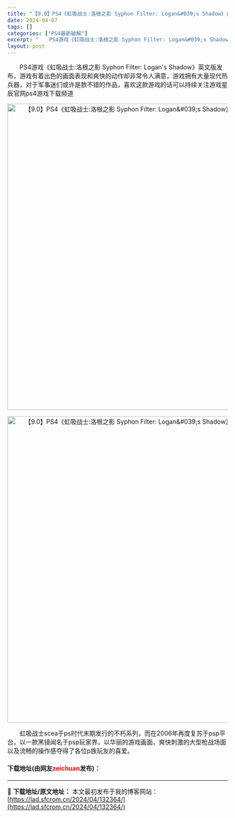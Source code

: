```yaml
---
title: "【9.0】PS4《虹吸战士:洛根之影 Syphon Filter: Logan&#039;s Shadow》英文版PKG下载+1.02补丁"
date: 2024-04-07
tags: []
categories: ["PS4最新破解"]
excerpt: "　　PS4游戏《虹吸战士:洛根之影 Syphon Filter: Logan&#039;s Shadow》英文版发布，游戏有着出色的画面表现和爽快的动作却非常令人满意，游戏拥有大量现代热兵器，对于军事迷们或许是款不错的作品，喜欢这款游戏的话可以持续关注游戏星辰官网ps4游戏下载频道 　　虹吸战士sce&hellip;"
layout: post
---
```


 <p>　　PS4游戏《虹吸战士:洛根之影 Syphon Filter: Logan&#39;s Shadow》英文版发布，游戏有着出色的画面表现和爽快的动作却非常令人满意，游戏拥有大量现代热兵器，对于军事迷们或许是款不错的作品，喜欢这款游戏的话可以持续关注游戏星辰官网ps4游戏下载频道</p> <div> <p align="center"><img align="" border="0" src="https://lad.sfcrom.cn/wp-content/uploads/2024/04/20240407_661290b7819cf.webp" width="700" alt="【9.0】PS4《虹吸战士:洛根之影 Syphon Filter: Logan&amp;#039;s Shadow》英文版PKG下载+1.02补丁" /></p> <p align="center"><img align="" border="0" src="https://lad.sfcrom.cn/wp-content/uploads/2024/04/20240407_661290b7d9f3c.webp" width="700" alt="【9.0】PS4《虹吸战士:洛根之影 Syphon Filter: Logan&amp;#039;s Shadow》英文版PKG下载+1.02补丁" /></p></div> <p>　　虹吸战士scea于ps时代末期发行的不朽系列，而在2006年再度复苏于psp平台，以一款黑镜闻名于psp玩家界，以华丽的游戏画面，爽快刺激的大型枪战场面以及流畅的操作感夺得了各位p族玩友的喜爱。</p> <p><h4>下载地址(由网友<font color="red">zeichuan</font>发布)：</h4></p> 

---
📖 **下载地址/原文地址：** 本文最初发布于我的博客网站：[https://lad.sfcrom.cn/2024/04/132364/](https://lad.sfcrom.cn/2024/04/132364/)
